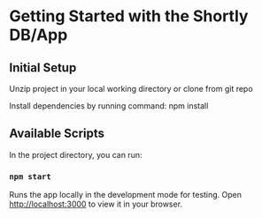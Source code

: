 # Getting Started with the Shortly DB/App

## Initial Setup

Unzip project in your local working directory or clone from git repo

Install dependencies by running command: npm install

## Available Scripts

In the project directory, you can run:

### `npm start`

Runs the app locally in the development mode for testing.
Open [http://localhost:3000](http://localhost:3000) to view it in your browser.

